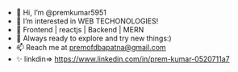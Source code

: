 - 👋 Hi, I’m @premkumar5951
- 👀 I’m interested in WEB TECHONOLOGIES!
- 🌱 Frontend | reactjs | Backend | MERN
- 💞️ Always ready to explore and try new things:)
- 📫 Reach me at premofdbapatna@gmail.com
- ✨ linkdin=> https://www.linkedin.com/in/prem-kumar-0520711a7

<!---
premkumar5951/premkumar5951 is a ✨ special ✨ repository because its `README.md` (this file) appears on your GitHub profile.
You can click the Preview link to take a look at your changes.
--->
